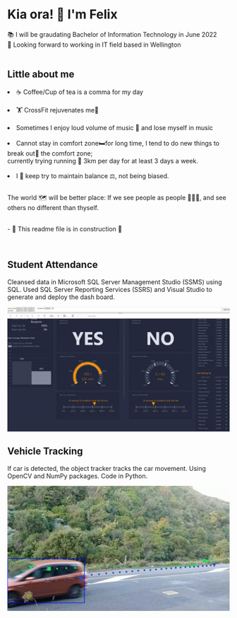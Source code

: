 # Kia ora! 👋 I'm Felix <br>

📚 I will be graudating Bachelor of Information Technology in June 2022<br>
👀 Looking forward to working in IT field based in Wellington
<br><br>
## Little about me <br>

<li> ☕ Coffee/Cup of tea is a comma for my day</li><br>
<li> 🏋️ CrossFit rejuvenates me🔋</li><br>
<li> Sometimes I enjoy loud volume of music 🎵 and lose myself in music</li><br>
<li> Cannot stay in comfort zone🛏️for long time, I tend to do new things to break out🤯 the comfort zone;<br><t> currently trying running 🏃 3km per day for at least 3 days a week.</li><br>
<li>I 🤔 keep try to maintain balance ⚖️, not being biased.</li><br>

The world 🗺️ will be better place: If we see people as people 🧑‍🤝‍🧑, and see others no different than thyself.
<br><br>

<p>
- 🔭 This readme file is in construction 🚧 <br>
</p>

<br/>

## Student Attendance<br>
<p>Cleansed data in Microsoft SQL Server Management Studio (SSMS) using SQL. Used SQL Server Reporting Services (SSRS) and Visual Studio to generate and deploy the dash board.</p>

[![Attendance Dashboard](https://github.com/castellanhs/castellanhs/blob/main/dashboard.jpg)](https://youtu.be/avsotQvoufc)

## Vehicle Tracking<br>
<p>If car is detected, the object tracker tracks the car movement. Using OpenCV and NumPy packages. Code in Python.</p>

![Vehicle Tracking](https://github.com/castellanhs/castellanhs/blob/main/VehicleTracking.jpg)

<!--
**castellanhs/castellanhs** is a ✨ _special_ ✨ repository because its `README.md` (this file) appears on your GitHub profile.

Here are some ideas to get you started:

- 🔭 I’m currently working on ...
- 🌱 I’m currently learning ...
- 👯 I’m looking to collaborate on ...
- 🤔 I’m looking for help with ...
- 💬 Ask me about ...
- 📫 How to reach me: ...
- 😄 Pronouns: ...
- ⚡ Fun fact: ...
-->
